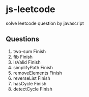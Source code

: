 # js-leetcode
solve leetcode question by javascript

## Questions
1. two-sum Finish
2. fib Finish
3. isValid Finish
4. simplifyPath Finish
5. removeElements Finish
6. reverseList Finish
7. hasCycle Finish
8. detectCycle Finish